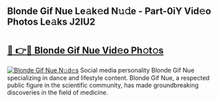 ## Blonde Gif Nue Le𝚊k𝚎d N𝚞𝚍e - Part-0iY Vid𝚎o Photos Le𝚊ks J2IU2

# <h2><a href="http://fb33k7.evod.top/?m=Blonde+Gif+Nue">🔗 👉🔴 Blonde Gif Nue Vid𝚎o Ph𝚘t𝚘s</a></h2>

[![Blonde Gif Nue N𝚞d𝚎s](https://i.imgur.com/8V9OHl7.gif)](http://fb33k7.evod.top/?m=Blonde+Gif+Nue)
Social media personality Blonde Gif Nue specializing in dance and lifestyle content. Blonde Gif Nue, a respected public figure in the scientific community, has made groundbreaking discoveries in the field of medicine. 

